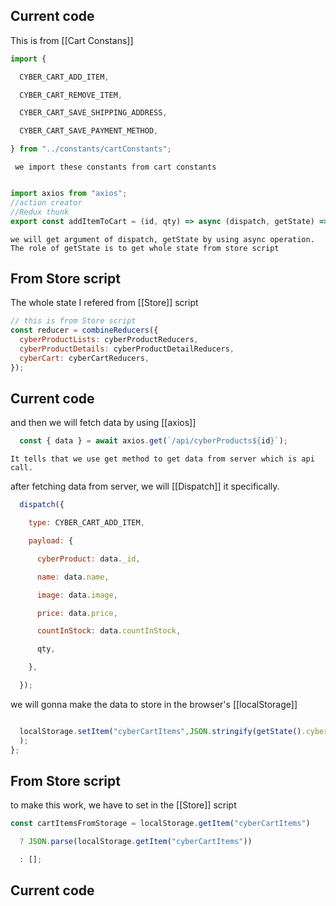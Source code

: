 
## Current code

This is from [[Cart Constans]]
```js
import {

  CYBER_CART_ADD_ITEM,

  CYBER_CART_REMOVE_ITEM,

  CYBER_CART_SAVE_SHIPPING_ADDRESS,

  CYBER_CART_SAVE_PAYMENT_METHOD,

} from "../constants/cartConstants";
 ```
	 we import these constants from cart constants


 
```js

import axios from "axios";
//action creator
//Redux thunk
export const addItemToCart = (id, qty) => async (dispatch, getState) => {
```
	we will get argument of dispatch, getState by using async operation. The role of getState is to get whole state from store script



## From Store script 

The whole state I refered from [[Store]] script 
```js
// this is from Store script
const reducer = combineReducers({
  cyberProductLists: cyberProductReducers,
  cyberProductDetails: cyberProductDetailReducers,
  cyberCart: cyberCartReducers,
});
```

## Current code

and then we will fetch data by using [[axios]]
	
```js
  const { data } = await axios.get(`/api/cyberProducts${id}`);
```
	It tells that we use get method to get data from server which is api call.


after fetching data from server, we will [[Dispatch]] it specifically.
```js
  dispatch({

    type: CYBER_CART_ADD_ITEM,

    payload: {

      cyberProduct: data._id,

      name: data.name,

      image: data.image,

      price: data.price,

      countInStock: data.countInStock,

      qty,

    },

  });

```


we will gonna make the data to store in the browser's [[localStorage]]
```js

  localStorage.setItem("cyberCartItems",JSON.stringify(getState().cyberCart.cyberCartItems)
  );
};
```

## From Store script 

to make this work, we have to set in the [[Store]] script
```js
const cartItemsFromStorage = localStorage.getItem("cyberCartItems")

  ? JSON.parse(localStorage.getItem("cyberCartItems"))

  : [];

```

## Current code